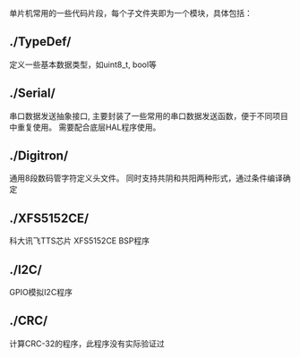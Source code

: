 单片机常用的一些代码片段，每个子文件夹即为一个模块，具体包括：

## ./TypeDef/ ##
定义一些基本数据类型，如uint8_t, bool等

## ./Serial/ ##
串口数据发送抽象接口, 主要封装了一些常用的串口数据发送函数，便于不同项目中重复使用。
需要配合底层HAL程序使用。

## ./Digitron/ ##
通用8段数码管字符定义头文件。
同时支持共阴和共阳两种形式，通过条件编译确定

## ./XFS5152CE/ ##
科大讯飞TTS芯片 XFS5152CE BSP程序

## ./I2C/ ##
GPIO模拟I2C程序

## ./CRC/ ##
计算CRC-32的程序，此程序没有实际验证过
